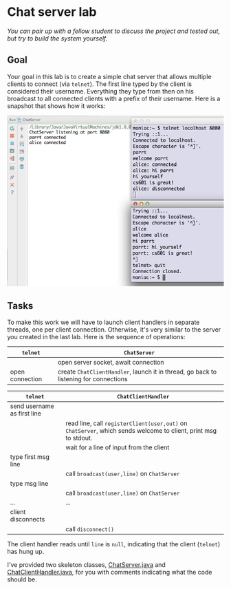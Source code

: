 # Chat server lab

*You can pair up with a fellow student to discuss the project and tested out, but try to build the system yourself.*

## Goal

Your goal in this lab is to create a simple chat server that allows multiple clients to connect (via `telnet`). The first line typed by the client is considered their username. Everything they type from then on his broadcast to all connected clients with a prefix of their username. Here is a snapshot that shows how it works:

![chat](figures/chat.png)

## Tasks

To make this work we will have to launch client handlers in separate threads, one per client connection. Otherwise, it's very similar to the server you created in the last lab. Here is the sequence of operations:

| `telnet` | `ChatServer` |
|--------|--------|
|        | open server socket, await connection       |
|  open connection       |  create `ChatClientHandler`, launch it in thread, go back to listening for connections      |

| `telnet` | `ChatClientHandler` |
| --- | --- |
| send username as first line   | |
|  |read line, call `registerClient(user,out)` on `ChatServer`, which sends welcome to client, print msg to stdout.|
| | wait for a line of input from the client |
| type first msg line | |
| | call `broadcast(user,line)` on `ChatServer` |
| type msg line | |
| | call `broadcast(user,line)` on `ChatServer` |
| ... | ... |
| client disconnects | |
| | call `disconnect()` |

The client handler reads until `line` is `null`, indicating that the client (`telnet`) has hung up.

I've provided two skeleton classes, [ChatServer.java](https://github.com/parrt/cs601/blob/master/labs/resources/ChatServer.java) and [ChatClientHandler.java](https://github.com/parrt/cs601/blob/master/labs/resources/ChatClientHandler.java), for you with comments indicating what the code should be.
